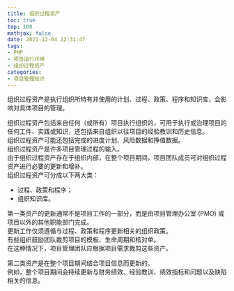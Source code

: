 ```yaml
---
title: 组织过程资产
toc: true
top: 100
mathjax: false
date: 2021-12-04 22:31:47
tags:
- PMP
- 项目运行环境
- 组织过程资产
categories:
- 项目管理知识
---
```

组织过程资产是执行组织所特有并使用的计划、过程、政策、程序和知识库，会影响对具体项目的管理。  

组织过程资产包括来自任何（或所有）项目执行组织的，可用于执行或治理项目的任何工件、实践或知识，还包括来自组织以往项目的经验教训和历史信息。  
组织过程资产可能还包括完成的进度计划、风险数据和挣值数据。  
组织过程资产是许多项目管理过程的输入。  
由于组织过程资产存在于组织内部，在整个项目期间，项目团队成员可对组织过程资产进行必要的更新和增补。  
组织过程资产可分成以下两大类：

- 过程、政策和程序；
- 组织知识库。  

第一类资产的更新通常不是项目工作的一部分，而是由项目管理办公室 (PMO) 或项目以外的其他职能部门完成。  
更新工作仅须遵循与过程、政策和程序更新相关的组织政策。  
有些组织鼓励团队裁剪项目的模板、生命周期和核对单。  
在这种情况下，项目管理团队应根据项目需求裁剪这些资产。

第二类资产是在整个项目期间结合项目信息而更新的。  
例如，整个项目期间会持续更新与财务绩效、经验教训、绩效指标和问题以及缺陷相关的信息。
